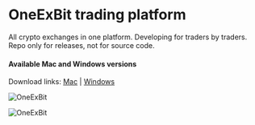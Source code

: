 # OneExBit trading platform

All crypto exchanges in one platform. Developing for traders by traders.
Repo only for releases, not for source code.

#### Available Mac and Windows versions

Download links:  [Mac](https://github.com/oneexbit/oneexbit-release/releases/download/v0.3.0/oneexbit-platform-0.3.0.dmg)   |   [Windows](https://github.com/oneexbit/oneexbit-release/releases/download/v0.3.0/oneexbit-platform-setup-0.3.0.exe)


![OneExBit](https://raw.githubusercontent.com/oneexbit/oneexbit-release/master/1.png)

![OneExBit](https://raw.githubusercontent.com/oneexbit/oneexbit-release/master/2.png)
